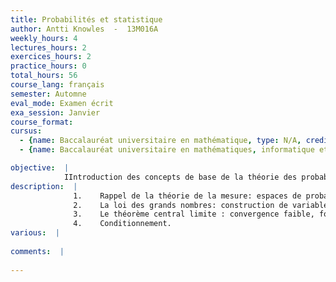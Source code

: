 ```yaml
---
title: Probabilités et statistique
author: Antti Knowles  -  13M016A
weekly_hours: 4
lectures_hours: 2
exercices_hours: 2
practice_hours: 0
total_hours: 56
course_lang: français
semester: Automne
eval_mode: Examen écrit
exa_session: Janvier
course_format: 
cursus:
  - {name: Baccalauréat universitaire en mathématique, type: N/A, credits: 6}
  - {name: Baccalauréat universitaire en mathématiques, informatique et sciences numériques, type: N/A, credits: 5}

objective:  |
            IIntroduction des concepts de base de la théorie des probabilités: espaces de probabilité, évènements, mesures de probabilité, indépendance, variables aléatoires, lois des grands nombres, convergence de séries aléatoires, convergence faible, fonctions caractéristiques, le théorème central limite, conditionnement.
description:  |
              1.	Rappel de la théorie de la mesure: espaces de probabilité, variables aléatoires, espérance, indépendance.
              2.	La loi des grands nombres: construction de variables indépendantes, les lemmes de Borel-Cantelli, convergence de séries aléatoires, les lois faible et forte des grands nombres.
              3.	Le théorème central limite : convergence faible, fonctions caractéristiques, le théorème central limite, processus de Poisson.
              4.	Conditionnement.
various:  |
          
comments:  |
           
---
```

